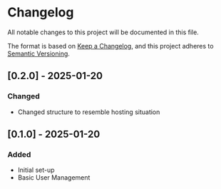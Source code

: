 # Changelog

All notable changes to this project will be documented in this file.

The format is based on [Keep a Changelog](https://keepachangelog.com/en/1.1.0/),
and this project adheres to [Semantic Versioning](https://semver.org/spec/v2.0.0.html).

## [0.2.0] - 2025-01-20

### Changed

- Changed structure to resemble hosting situation

## [0.1.0] - 2025-01-20

### Added

- Initial set-up
- Basic User Management
